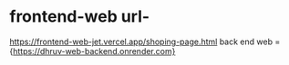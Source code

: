 # frontend-web url-
https://frontend-web-jet.vercel.app/shoping-page.html
back end web ={https://dhruv-web-backend.onrender.com}

